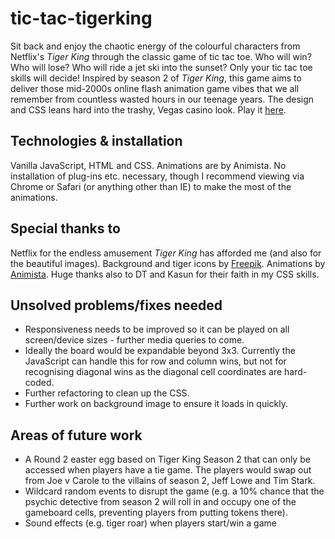 # tic-tac-tigerking

Sit back and enjoy the chaotic energy of the colourful characters from Netflix's *Tiger King* through the classic game of tic tac toe. Who will win? Who will lose? Who will ride a jet ski into the sunset? Only your tic tac toe skills will decide! Inspired by season 2 of *Tiger King*, this game aims to deliver those mid-2000s online flash animation game vibes that we all remember from countless wasted hours in our teenage years. The design and CSS leans hard into the trashy, Vegas casino look. Play it [here](https://mmauthoor.github.io/tic-tac-tigerking/).


## Technologies & installation

Vanilla JavaScript, HTML and CSS. Animations are by Animista. 
No installation of plug-ins etc. necessary, though I recommend viewing via Chrome or Safari (or  anything other than IE) to make the most of the animations. 

## Special thanks to

Netflix for the endless amusement *Tiger King* has afforded me (and also for the beautiful images). Background and tiger icons by [Freepik](https://www.freepik.com/). Animations by [Animista](https://animista.net/). Huge thanks also to DT and Kasun for their faith in my CSS skills. 


## Unsolved problems/fixes needed

- Responsiveness needs to be improved so it can be played on all screen/device sizes - further media queries to come.
- Ideally the board would be expandable beyond 3x3. Currently the JavaScript can handle this for row and column wins, but not for recognising diagonal wins as the diagonal cell coordinates are hard-coded. 
- Further refactoring to clean up the CSS.
- Further work on background image to ensure it loads in quickly.

## Areas of future work

- A Round 2 easter egg based on Tiger King Season 2 that can only be accessed when players have a tie game. The players would swap out from Joe v Carole to the villains of season 2, Jeff Lowe and Tim Stark.
- Wildcard random events to disrupt the game (e.g. a 10% chance that the psychic detective from season 2 will roll in and occupy one of the gameboard cells, preventing players from putting tokens there).
- Sound effects (e.g. tiger roar) when players start/win a game
